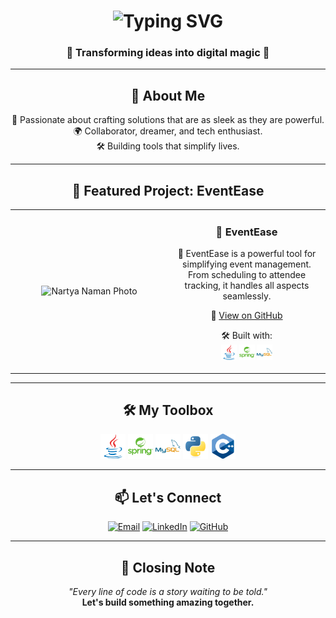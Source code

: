 <h1 align="center">
  <img src="https://readme-typing-svg.herokuapp.com?font=Orbitron&size=40&color=F7DF1E&center=true&vCenter=true&width=600&height=80&lines=Hi+%F0%9F%91%8B%2C+I'm+Nartya+Naman!;Developer+%7C+Innovator+%7C+Explorer" alt="Typing SVG">
</h1>

<h3 align="center">🌌 Transforming ideas into digital magic 🚀</h3>

---

<h2 align="center">🌟 About Me</h2>
<p align="center">
  🚀 Passionate about crafting solutions that are as sleek as they are powerful.<br>
  🌍 Collaborator, dreamer, and tech enthusiast.<br>
  🛠️ Building tools that simplify lives.
</p>

---

<h2 align="center">🎨 Featured Project: EventEase</h2>
<div align="center">
  <table>
    <tr>
      <td align="center" width="50%">
        <img src="https://drive.google.com/uc?export=view&id=1IPj49--Y6Hk7SG5ayQVnI11YCIRq6uz9" alt="Nartya Naman Photo" width="100%">
      </td>
      <td align="center" width="50%">
        <h3>🌟 EventEase</h3>
        <p>🎉 EventEase is a powerful tool for simplifying event management. From scheduling to attendee tracking, it handles all aspects seamlessly.</p>
        <p>🔗 <a href="https://github.com/Nartyanaman/EventEase">View on GitHub</a></p>
        <p>🛠️ Built with:
          <br>
          <img src="https://raw.githubusercontent.com/devicons/devicon/master/icons/java/java-original.svg" alt="Java" width="25" height="25">
          <img src="https://raw.githubusercontent.com/devicons/devicon/master/icons/spring/spring-original-wordmark.svg" alt="Spring Boot" width="25" height="25">
          <img src="https://raw.githubusercontent.com/devicons/devicon/master/icons/mysql/mysql-original-wordmark.svg" alt="MySQL" width="25" height="25">
        </p>
      </td>
    </tr>
  </table>
</div>

---

<h2 align="center">🛠️ My Toolbox</h2>
<p align="center">
  <img src="https://raw.githubusercontent.com/devicons/devicon/master/icons/java/java-original.svg" alt="Java" width="40" height="40">
  <img src="https://raw.githubusercontent.com/devicons/devicon/master/icons/spring/spring-original-wordmark.svg" alt="Spring Boot" width="40" height="40">
  <img src="https://raw.githubusercontent.com/devicons/devicon/master/icons/mysql/mysql-original-wordmark.svg" alt="MySQL" width="40" height="40">
  <img src="https://raw.githubusercontent.com/devicons/devicon/master/icons/python/python-original.svg" alt="Python" width="40" height="40">
  <img src="https://raw.githubusercontent.com/devicons/devicon/master/icons/cplusplus/cplusplus-original.svg" alt="C++" width="40" height="40">
</p>

---

<h2 align="center">📫 Let's Connect</h2>
<p align="center">
  <a href="mailto:nartyanaman@gmail.com"><img src="https://img.shields.io/badge/Email-FB542B?style=for-the-badge&logo=gmail&logoColor=white" alt="Email"></a>
  <a href="https://linkedin.com/in/your-linkedin"><img src="https://img.shields.io/badge/LinkedIn-0077B5?style=for-the-badge&logo=linkedin&logoColor=white" alt="LinkedIn"></a>
  <a href="https://github.com/Nartyanaman"><img src="https://img.shields.io/badge/GitHub-333333?style=for-the-badge&logo=github&logoColor=white" alt="GitHub"></a>
</p>

---

<h2 align="center">🚀 Closing Note</h2>
<p align="center">
  <em>"Every line of code is a story waiting to be told."</em><br>
  <strong>Let's build something amazing together.</strong>
</p>
